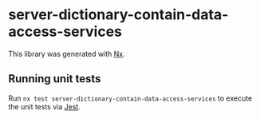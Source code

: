 # server-dictionary-contain-data-access-services

This library was generated with [Nx](https://nx.dev).

## Running unit tests

Run `nx test server-dictionary-contain-data-access-services` to execute the unit tests via [Jest](https://jestjs.io).
